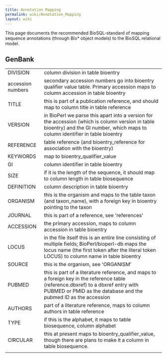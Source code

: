 ```yaml
---
title: Annotation Mapping
permalink: wiki/Annotation_Mapping
layout: wiki
---
```


This page documents the recommended BioSQL-standard of mapping sequence
annotations (through Bio\* object models) to the BioSQL relational
model.

GenBank
-------

|                   |                                                                                                                                                                                                      |
|-------------------|------------------------------------------------------------------------------------------------------------------------------------------------------------------------------------------------------|
| DIVISION          | column division in table bioentry                                                                                                                                                                    |
| accession numbers | secondary accession numbers go into bioentry qualifier value table. Primary accession maps to column accession in table bioentry                                                                     |
| TITLE             | this is part of a publication reference, and should map to column title in table reference                                                                                                           |
| VERSION           | in BioPerl we parse this apart into a version for the accession (which is column version in table bioentry) and the GI number, which maps to column identifier in table bioentry                     |
| REFERENCE         | table reference (and bioentry\_reference for association with the bioentry)                                                                                                                          |
| KEYWORDS          | map to bioentry\_qualifier\_value                                                                                                                                                                    |
| GI                | column identifier in table bioentry                                                                                                                                                                  |
| SIZE              | if it is the length of the sequence, it should map to column length in table biosequence                                                                                                             |
| DEFINITION        | column description in table bioentry                                                                                                                                                                 |
| ORGANISM          | this is the organism and maps to the table taxon (and taxon\_name), with a foreign key in bioentry pointing to the taxon                                                                             |
| JOURNAL           | this is part of a reference, see 'references'                                                                                                                                                        |
| ACCESSION         | the primary accession, maps to column accession in table bioentry                                                                                                                                    |
| LOCUS             | in the file itself this is an entire line consisting of multiple fields; BioPerl/bioperl-db maps the locus name (the first token after the literal token LOCUS) to column name in table bioentry     |
| SOURCE            | this is the organism, see 'ORGANISM'                                                                                                                                                                 |
| PUBMED            | this is part of a literature reference, and maps to a foreign key in the reference table (reference.dbxref) to a dbxref entry with PUBMED or PMID as the database and the pubmed ID as the accession |
| AUTHORS           | part of a literature reference, maps to column authors in table reference                                                                                                                            |
| TYPE              | if this is the alphabet, it maps to table biosequence, column alphabet                                                                                                                               |
| CIRCULAR          | this at present maps to bioentry\_qualifier\_value, though there are plans to make it a column in table biosequence.                                                                                 |
||


